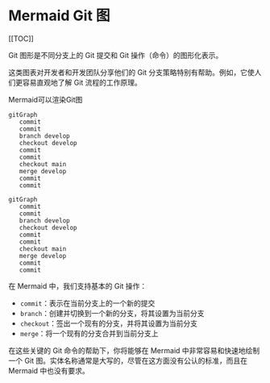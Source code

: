 # Mermaid Git 图

[[TOC]]

Git 图形是不同分支上的 Git 提交和 Git 操作（命令）的图形化表示。

这类图表对开发者和开发团队分享他们的 Git 分支策略特别有帮助。例如，它使人们更容易直观地了解 Git 流程的工作原理。

Mermaid可以渲染Git图

```mermaid:no-line-numbers
gitGraph
   commit
   commit
   branch develop
   checkout develop
   commit
   commit
   checkout main
   merge develop
   commit
   commit
```

```mermaid
gitGraph
   commit
   commit
   branch develop
   checkout develop
   commit
   commit
   checkout main
   merge develop
   commit
   commit
```

在 Mermaid 中，我们支持基本的 Git 操作：

- `commit`：表示在当前分支上的一个新的提交
- `branch`：创建并切换到一个新的分支，将其设置为当前分支
- `checkout`：签出一个现有的分支，并将其设置为当前分支
- `merge`：将一个现有的分支合并到当前分支上

在这些关键的 Git 命令的帮助下，你将能够在 Mermaid 中非常容易和快速地绘制一个 Git 图。实体名称通常是大写的，尽管在这方面没有公认的标准，而且在 Mermaid 中也没有要求。
